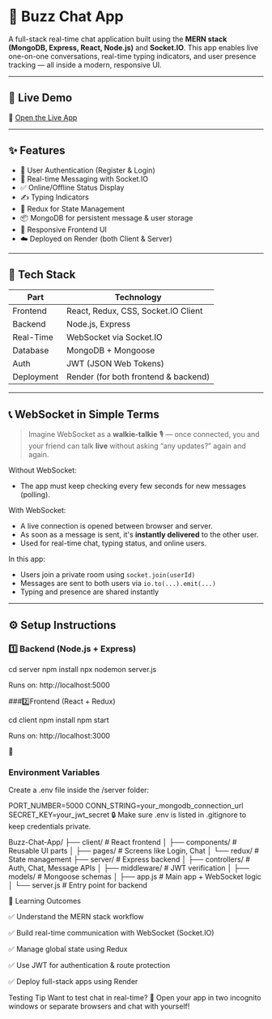 # 💬 Buzz Chat App

A full-stack real-time chat application built using the **MERN stack (MongoDB, Express, React, Node.js)** and **Socket.IO**. This app enables live one-on-one conversations, real-time typing indicators, and user presence tracking — all inside a modern, responsive UI.

---

## 📸 Live Demo

🚀 [Open the Live App](https://buzz-chat-app-client.onrender.com)

---

## ✨ Features

- 🔐 User Authentication (Register & Login)
- 💬 Real-time Messaging with Socket.IO
- ✅ Online/Offline Status Display
- ✍️ Typing Indicators
- 🔁 Redux for State Management
- 📦 MongoDB for persistent message & user storage
- 📱 Responsive Frontend UI
- ☁️ Deployed on Render (both Client & Server)

---

## 🧰 Tech Stack

| Part       | Technology                           |
| ---------- | ------------------------------------ |
| Frontend   | React, Redux, CSS, Socket.IO Client  |
| Backend    | Node.js, Express                     |
| Real-Time  | WebSocket via Socket.IO              |
| Database   | MongoDB + Mongoose                   |
| Auth       | JWT (JSON Web Tokens)                |
| Deployment | Render (for both frontend & backend) |

---

## 📞 WebSocket in Simple Terms

> Imagine WebSocket as a **walkie-talkie** 🎙️ — once connected, you and your friend can talk **live** without asking “any updates?” again and again.

Without WebSocket:

- The app must keep checking every few seconds for new messages (polling).

With WebSocket:

- A live connection is opened between browser and server.
- As soon as a message is sent, it's **instantly delivered** to the other user.
- Used for real-time chat, typing status, and online users.

In this app:

- Users join a private room using `socket.join(userId)`
- Messages are sent to both users via `io.to(...).emit(...)`
- Typing and presence are shared instantly

---

## ⚙️ Setup Instructions

### 1️⃣ Backend (Node.js + Express)

cd server
npm install
npx nodemon server.js

Runs on: http://localhost:5000


###2️⃣Frontend (React + Redux)

cd client
npm install
npm start

Runs on: http://localhost:3000

🔐
### Environment Variables
Create a .env file inside the /server folder:


PORT_NUMBER=5000
CONN_STRING=your_mongodb_connection_url
SECRET_KEY=your_jwt_secret
🔒
Make sure .env is listed in .gitignore to keep credentials private.


Buzz-Chat-App/
├── client/               # React frontend
│   ├── components/       # Reusable UI parts
│   ├── pages/            # Screens like Login, Chat
│   └── redux/            # State management
├── server/               # Express backend
│   ├── controllers/      # Auth, Chat, Message APIs
│   ├── middleware/       # JWT verification
│   ├── models/           # Mongoose schemas
│   ├── app.js            # Main app + WebSocket logic
│   └── server.js         # Entry point for backend


🧠 Learning Outcomes

✅ Understand the MERN stack workflow

✅ Build real-time communication with WebSocket (Socket.IO)

✅ Manage global state using Redux

✅ Use JWT for authentication & route protection

✅ Deploy full-stack apps using Render


 Testing Tip
Want to test chat in real-time?
🧪 Open your app in two incognito windows or separate browsers and chat with yourself!


```
